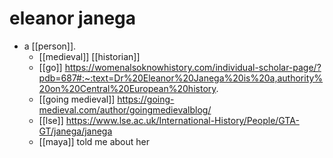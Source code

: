 # eleanor janega

- a [[person]].
  - [[medieval]] [[historian]]
  - [[go]] https://womenalsoknowhistory.com/individual-scholar-page/?pdb=687#:~:text=Dr%20Eleanor%20Janega%20is%20a,authority%20on%20Central%20European%20history.
  - [[going medieval]] https://going-medieval.com/author/goingmedievalblog/
  - [[lse]] https://www.lse.ac.uk/International-History/People/GTA-GT/janega/janega
  - [[maya]] told me about her

